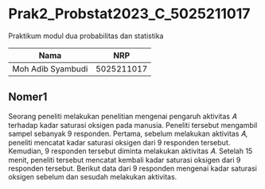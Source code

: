 # Prak2_Probstat2023_C_5025211017
Praktikum modul dua probabilitas dan statistika 

| **Nama** | **NRP** | 
| ------------- | :---------: |
| Moh Adib Syambudi  | 5025211017 | 

## Nomer1
Seorang peneliti melakukan penelitian mengenai pengaruh aktivitas 𝐴 terhadap kadar saturasi oksigen pada manusia. Peneliti tersebut mengambil sampel
sebanyak 9 responden. Pertama, sebelum melakukan aktivitas 𝐴, peneliti mencatat kadar saturasi oksigen dari 9 responden tersebut. Kemudian, 9 responden tersebut
diminta melakukan aktivitas 𝐴. Setelah 15 menit, peneliti tersebut mencatat kembali kadar saturasi oksigen dari 9 responden tersebut. Berikut data dari 9
responden mengenai kadar saturasi oksigen sebelum dan sesudah melakukan aktivitas.

